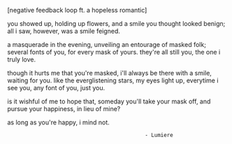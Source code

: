 [negative feedback loop ft. a hopeless romantic]

you showed up, holding up flowers, and 
a smile you thought looked benign; 
all i saw, however, was a smile feigned.

a masquerade in the evening, 
unveiling an entourage of masked folk; 
several fonts of you, for every mask of yours.
they're all still you, the one i truly love.

though it hurts me that you're masked, 
i'll always be there with a smile, 
waiting for you.
like the everglistening stars, my eyes light up, 
everytime i see you, any font of you, just you.

is it wishful of me to hope that, 
someday you'll take your mask off, 
and pursue your happiness, 
in lieu of mine?

as long as you're happy, i mind not.

                                                - Lumiere
